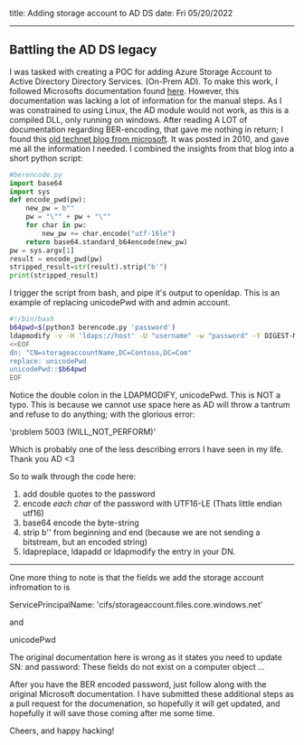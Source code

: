 title: Adding storage account to AD DS
date: Fri 05/20/2022 

----

## Battling the AD DS legacy

I was tasked with creating a POC for adding Azure Storage Account to Active Directory Directory Services. 
(On-Prem AD). To make this work, I followed Microsofts documentation found [here](https://docs.microsoft.com/en-us/azure/storage/files/storage-files-identity-ad-ds-enable). However, this documentation was
lacking a lot of information for the manual steps. As I was constrained to using Linux, the AD module would
not work, as this is a compiled DLL, only running on windows.
After reading A LOT of documentation regarding BER-encoding, that gave me nothing in return; I found this
[old technet blog from microsoft](https://docs.microsoft.com/en-us/previous-versions/technet-magazine/ff848710(v=msdn.10)?redirectedfrom=MSDN). 
It was posted in 2010, and gave me all the information I needed. I combined the insights from that blog
into a short python script:
```python
#berencode.py
import base64
import sys
def encode_pwd(pw):
    new_pw = b""
    pw = "\"" + pw + "\""
    for char in pw:
        new_pw += char.encode("utf-16le")
    return base64.standard_b64encode(new_pw)
pw = sys.argv[1]
result = encode_pwd(pw)
stripped_result=str(result).strip("b'")
print(stripped_result)
```
I trigger the script from bash, and pipe it's output to openldap. This is an example of replacing unicodePwd
with and admin account. 

```bash
#!/bin/bash
b64pwd=$(python3 berencode.py 'password')
ldapmodify -v -H 'ldaps://host' -U "username" -w "password" -Y DIGEST-MD5 \
<<EOF
dn: "CN=storageaccountName,DC=Contoso,DC=Com"
replace: unicodePwd
unicodePwd::$b64pwd
EOF
```

Notice the double colon in the LDAPMODIFY, unicodePwd. This is NOT a typo. This is because we cannot use
space here as AD will throw a tantrum and refuse to do anything; with the glorious error:

'problem 5003 (WILL_NOT_PERFORM)'

Which is probably one of the less describing errors I have seen in my life. Thank you AD <3

So to walk through the code here:
1. add double quotes to the password
2. encode *each char* of the password with UTF16-LE (Thats little endian utf16)
3. base64 encode the byte-string
4. strip b'' from beginning and end (because we are not sending a bitstream, but an encoded string)
5. ldapreplace, ldapadd or ldapmodify the entry in your DN.

---

One more thing to note is that the fields we add the storage account infromation to is

ServicePrincipalName: 'cifs/storageaccount.files.core.windows.net'

and 

unicodePwd

The original documentation here is wrong as it states you need to update SN: and password:
These fields do not exist on a computer object ...

After you have the BER encoded password, just follow along with the original Microsoft documentation. 
I have submitted these additional steps as a pull request for the documenation, so hopefully it will get 
updated, and hopefully it will save those coming after me some time.

Cheers, and happy hacking!

